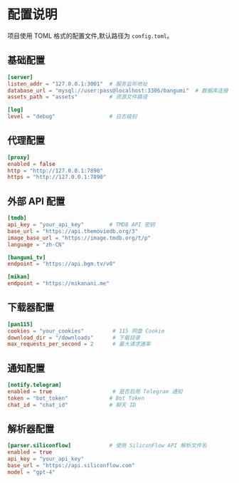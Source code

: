 # 配置说明

项目使用 TOML 格式的配置文件,默认路径为 `config.toml`。

## 基础配置

```toml
[server]
listen_addr = "127.0.0.1:3001"  # 服务监听地址
database_url = "mysql://user:pass@localhost:3306/bangumi"  # 数据库连接 URL
assets_path = "assets"          # 资源文件路径

[log]
level = "debug"                 # 日志级别
```

## 代理配置

````toml
[proxy]
enabled = false
http = "http://127.0.0.1:7890"
https = "http://127.0.0.1:7890"
````

## 外部 API 配置

```toml
[tmdb]
api_key = "your_api_key"        # TMDB API 密钥
base_url = "https://api.themoviedb.org/3"
image_base_url = "https://image.tmdb.org/t/p"
language = "zh-CN"

[bangumi_tv]
endpoint = "https://api.bgm.tv/v0"

[mikan]
endpoint = "https://mikanani.me"
````

## 下载器配置

```toml
[pan115]
cookies = "your_cookies"         # 115 网盘 Cookie
download_dir = "/downloads"      # 下载目录
max_requests_per_second = 2      # 最大请求速率
```

## 通知配置

```toml
[notify.telegram]
enabled = true                   # 是否启用 Telegram 通知
token = "bot_token"             # Bot Token
chat_id = "chat_id"             # 聊天 ID
```

## 解析器配置

```toml
[parser.siliconflow]            # 使用 SiliconFlow API 解析文件名
enabled = true
api_key = "your_api_key"
base_url = "https://api.siliconflow.com"
model = "gpt-4"
```

